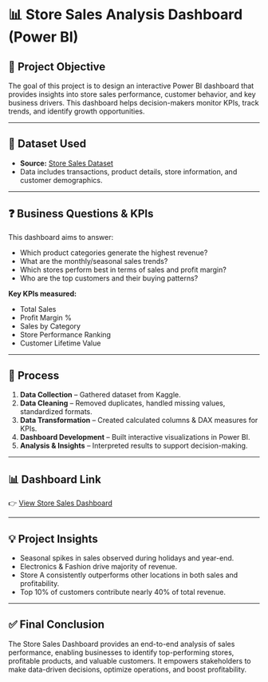 # 📊 Store Sales Analysis Dashboard (Power BI)

## 📌 Project Objective

The goal of this project is to design an interactive Power BI dashboard that provides insights into store sales performance, customer behavior, and key business drivers. This dashboard helps decision-makers monitor KPIs, track trends, and identify growth opportunities.

---

## 📂 Dataset Used

* **Source:** [Store Sales Dataset]([https://www.kaggle.com/datasets](https://github.com/Debabrataswain3/Store-Sales-Analysis-Dashboard-Power-BI-/blob/main/Store%20Sale%20Data.csv)) 
* Data includes transactions, product details, store information, and customer demographics.

---

## ❓ Business Questions & KPIs

This dashboard aims to answer:

* Which product categories generate the highest revenue?
* What are the monthly/seasonal sales trends?
* Which stores perform best in terms of sales and profit margin?
* Who are the top customers and their buying patterns?

**Key KPIs measured:**

* Total Sales
* Profit Margin %
* Sales by Category
* Store Performance Ranking
* Customer Lifetime Value

---

## 🔄 Process

1. **Data Collection** – Gathered dataset from Kaggle.
2. **Data Cleaning** – Removed duplicates, handled missing values, standardized formats.
3. **Data Transformation** – Created calculated columns & DAX measures for KPIs.
4. **Dashboard Development** – Built interactive visualizations in Power BI.
5. **Analysis & Insights** – Interpreted results to support decision-making.

---

## 📊 Dashboard Link

👉 [View Store Sales Dashboard](<img width="1327" height="737" alt="Screenshot 2025-09-24 101921" src="https://github.com/user-attachments/assets/e8ce59a6-67c7-4ad3-9013-58abe58f917d" />
) 

---

## 💡 Project Insights

* Seasonal spikes in sales observed during holidays and year-end.
* Electronics & Fashion drive majority of revenue.
* Store A consistently outperforms other locations in both sales and profitability.
* Top 10% of customers contribute nearly 40% of total revenue.

---

## ✅ Final Conclusion

The Store Sales Dashboard provides an end-to-end analysis of sales performance, enabling businesses to identify top-performing stores, profitable products, and valuable customers. It empowers stakeholders to make data-driven decisions, optimize operations, and boost profitability.
